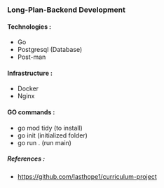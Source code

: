 ### Long-Plan-Backend Development

#### Technologies :

- Go
- Postgresql (Database)
- Post-man

#### Infrastructure :

- Docker
- Nginx

#### GO commands :

- go mod tidy (to install)
- go init (initialized folder)
- go run . (run main)

##### References :
- https://github.com/lasthope1/curriculum-project
